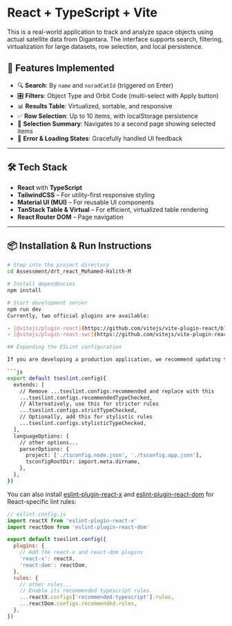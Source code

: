 # React + TypeScript + Vite

 This is a real-world application to track and analyze space objects using actual satellite data from Digantara. The interface supports search, filtering, virtualization for large datasets, row selection, and local persistence.

## 🚀 Features Implemented

- 🔍 **Search**: By `name` and `noradCatId` (triggered on Enter)
- 🎛️ **Filters**: Object Type and Orbit Code (multi-select with Apply button)
- 📊 **Results Table**: Virtualized, sortable, and responsive
- ✅ **Row Selection**: Up to 10 items, with localStorage persistence
- 🧾 **Selection Summary**: Navigates to a second page showing selected items
- 🔄 **Error & Loading States**: Gracefully handled UI feedback

---

## 🛠️ Tech Stack

- **React** with **TypeScript**
- **TailwindCSS** – For utility-first responsive styling
- **Material UI (MUI)** – For reusable UI components
- **TanStack Table & Virtual** – For efficient, virtualized table rendering
- **React Router DOM** – Page navigation

---
## 📦 Installation & Run Instructions

```bash
# Step into the project directory
cd Assessment/drt_react_Mohamed-Halith-M

# Install dependencies
npm install

# Start development server
npm run dev
Currently, two official plugins are available:

- [@vitejs/plugin-react](https://github.com/vitejs/vite-plugin-react/blob/main/packages/plugin-react) uses [Babel](https://babeljs.io/) for Fast Refresh
- [@vitejs/plugin-react-swc](https://github.com/vitejs/vite-plugin-react/blob/main/packages/plugin-react-swc) uses [SWC](https://swc.rs/) for Fast Refresh

## Expanding the ESLint configuration

If you are developing a production application, we recommend updating the configuration to enable type-aware lint rules:

```js
export default tseslint.config({
  extends: [
    // Remove ...tseslint.configs.recommended and replace with this
    ...tseslint.configs.recommendedTypeChecked,
    // Alternatively, use this for stricter rules
    ...tseslint.configs.strictTypeChecked,
    // Optionally, add this for stylistic rules
    ...tseslint.configs.stylisticTypeChecked,
  ],
  languageOptions: {
    // other options...
    parserOptions: {
      project: ['./tsconfig.node.json', './tsconfig.app.json'],
      tsconfigRootDir: import.meta.dirname,
    },
  },
})
```

You can also install [eslint-plugin-react-x](https://github.com/Rel1cx/eslint-react/tree/main/packages/plugins/eslint-plugin-react-x) and [eslint-plugin-react-dom](https://github.com/Rel1cx/eslint-react/tree/main/packages/plugins/eslint-plugin-react-dom) for React-specific lint rules:

```js
// eslint.config.js
import reactX from 'eslint-plugin-react-x'
import reactDom from 'eslint-plugin-react-dom'

export default tseslint.config({
  plugins: {
    // Add the react-x and react-dom plugins
    'react-x': reactX,
    'react-dom': reactDom,
  },
  rules: {
    // other rules...
    // Enable its recommended typescript rules
    ...reactX.configs['recommended-typescript'].rules,
    ...reactDom.configs.recommended.rules,
  },
})
```
